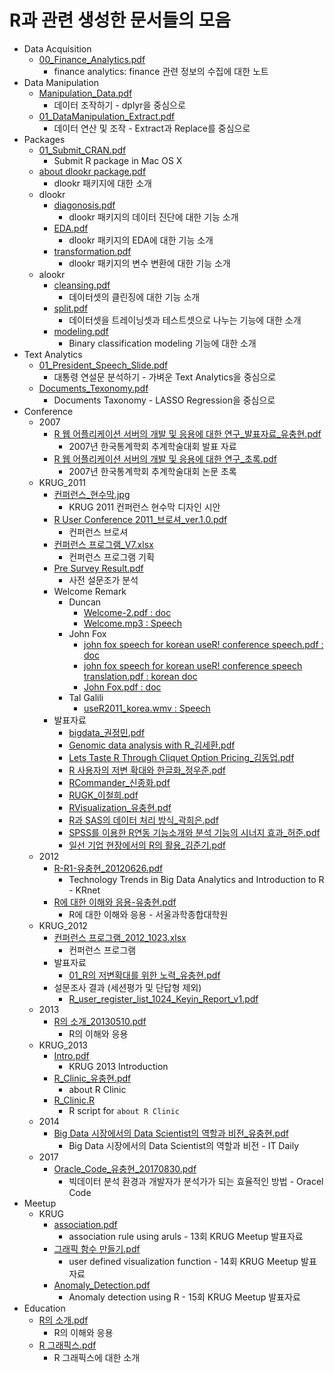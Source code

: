 # R과 관련 생성한 문서들의 모음

* Data Acquisition
    + <a href="https://github.com/choonghyunryu/R_Materials/blob/master/Data_Acquisition/00_Finance_Analytics.pdf" target="_blank">00_Finance_Analytics.pdf</a>
        + finance analytics: finance 관련 정보의 수집에 대한 노트
* Data Manipulation
    + <a href="https://github.com/choonghyunryu/R_Materials/blob/master/Data_Maniputation/Manipulation_Data.pdf" target="_blank">Manipulation_Data.pdf</a>
        + 데이터 조작하기 - dplyr을 중심으로
    + <a href="https://github.com/choonghyunryu/R_Materials/blob/master/Data_Maniputation/01_DataManipulation_Extract.pdf" target="_blank">01_DataManipulation_Extract.pdf</a>    
        + 데이터 연산 및 조작 - Extract과 Replace를 중심으로
* Packages
    + <a href="https://github.com/choonghyunryu/R_Materials/blob/master/Packages/01_Submit_CRAN.pdf" target="_blank">01_Submit_CRAN.pdf</a>  
        + Submit R package in Mac OS X
    + <a href="https://github.com/choonghyunryu/R_Materials/blob/master/Packages/about%20dlookr%20package.pdf" target="_blank">about dlookr package.pdf</a> 
        + dlookr 패키지에 대한 소개
    + dlookr
        + <a href="https://github.com/choonghyunryu/R_Materials/blob/master/Packages/dlookr/diagonosis.pdf" target="_blank">diagonosis.pdf</a>
            + dlookr 패키지의 데이터 진단에 대한 기능 소개
        + <a href="https://github.com/choonghyunryu/R_Materials/blob/master/Packages/dlookr/EDA.pdf" target="_blank">EDA.pdf</a>
            + dlookr 패키지의 EDA에 대한 기능 소개
        + <a href="https://github.com/choonghyunryu/R_Materials/blob/master/Packages/dlookr/transformation.pdf" target="_blank">transformation.pdf</a>
            + dlookr 패키지의 변수 변환에 대한 기능 소개
    + alookr
        + <a href="https://github.com/choonghyunryu/R_Materials/blob/master/Packages/alookr/cleansing.pdf" target="_blank">cleansing.pdf</a>
            + 데이터셋의 클린징에 대한 기능 소개
        + <a href="https://github.com/choonghyunryu/R_Materials/blob/master/Packages/alookr/split.pdf" target="_blank">split.pdf</a>
            + 데이터셋을 트레이닝셋과 테스트셋으로 나누는 기능에 대한 소개
        + <a href="https://github.com/choonghyunryu/R_Materials/blob/master/Packages/alookr/modeling.pdf" target="_blank">modeling.pdf</a>
            + Binary classification modeling 기능에 대한 소개
* Text Analytics
    + <a href="https://github.com/choonghyunryu/R_Materials/blob/master/Text_Analytics/01_President_Speech_Slide.pdf" target="_blank">01_President_Speech_Slide.pdf</a>
        + 대통령 연설문 분석하기 - 가벼운 Text Analytics을 중심으로
    + <a href="https://github.com/choonghyunryu/R_Materials/blob/master/Text_Analytics/Documents_Texonomy.pdf" target="_blank">Documents_Texonomy.pdf</a>
        + Documents Taxonomy - LASSO Regression을 중심으로
* Conference
    + 2007
        + <a href="https://github.com/choonghyunryu/R_Materials/blob/master/Conference/2007/R%20%EC%9B%B9%20%EC%96%B4%ED%94%8C%EB%A6%AC%EC%BC%80%EC%9D%B4%EC%85%98%20%EC%84%9C%EB%B2%84%EC%9D%98%20%EA%B0%9C%EB%B0%9C%20%EB%B0%8F%20%EC%9D%91%EC%9A%A9%EC%97%90%20%EB%8C%80%ED%95%9C%20%EC%97%B0%EA%B5%AC_%EB%B0%9C%ED%91%9C%EC%9E%90%EB%A3%8C_%EC%9C%A0%EC%B6%A9%ED%98%84.pdf" target="_blank">R 웹 어플리케이션 서버의 개발 및 응용에 대한 연구_발표자료_유충현.pdf</a>
            + 2007년 한국통계학회 추계학술대회 발표 자료
        + <a href="https://github.com/choonghyunryu/R_Materials/blob/master/Conference/2007/R%20%EC%9B%B9%20%EC%96%B4%ED%94%8C%EB%A6%AC%EC%BC%80%EC%9D%B4%EC%85%98%20%EC%84%9C%EB%B2%84%EC%9D%98%20%EA%B0%9C%EB%B0%9C%20%EB%B0%8F%20%EC%9D%91%EC%9A%A9%EC%97%90%20%EB%8C%80%ED%95%9C%20%EC%97%B0%EA%B5%AC_%EC%B4%88%EB%A1%9D.pdf" target="_blank">R 웹 어플리케이션 서버의 개발 및 응용에 대한 연구_초록.pdf</a>
            + 2007년 한국통계학회 추계학술대회 논문 초록     
    + KRUG_2011
        + <a href="https://github.com/choonghyunryu/R_Materials/blob/master/Conference/KRUG_2011/%EC%BB%A8%ED%8D%BC%EB%9F%B0%EC%8A%A4_%ED%98%84%EC%88%98%EB%A7%89.jpg" target="_blank">컨퍼런스_현수막.jpg</a>
            + KRUG 2011 컨퍼런스 현수막 디자인 시안
        + <a href="https://github.com/choonghyunryu/R_Materials/blob/master/Conference/KRUG_2011/R%20User%20Conference%202011_%EB%B8%8C%EB%A1%9C%EC%85%94_ver.1.0.pdf" target="_blank">R User Conference 2011_브로셔_ver.1.0.pdf</a>    
            + 컨퍼런스 브로셔
        + <a href="https://github.com/choonghyunryu/R_Materials/blob/master/Conference/KRUG_2011/%EC%BB%A8%ED%8D%BC%EB%9F%B0%EC%8A%A4%20%ED%94%84%EB%A1%9C%EA%B7%B8%EB%9E%A8_V7.xlsx" target="_blank">컨퍼런스 프로그램_V7.xlsx</a>           
            + 컨퍼런스 프로그램 기획
        + <a href="https://github.com/choonghyunryu/R_Materials/blob/master/Conference/KRUG_2011/Pre%20Survey%20Result.pdf" target="_blank">Pre Survey Result.pdf</a>
            + 사전 설문조가 분석
        + Welcome Remark
            + Duncan
                + <a href="https://github.com/choonghyunryu/R_Materials/blob/master/Conference/KRUG_2011/Welcome%20Remark/Duncan/Welcome-2.pdf" target="_blank">Welcome-2.pdf : doc</a>
                + <a href="https://github.com/choonghyunryu/R_Materials/blob/master/Conference/KRUG_2011/Welcome%20Remark/Duncan/Welcome.mp3" target="_blank">Welcome.mp3 : Speech</a>
            + John Fox  
                + <a href="https://github.com/choonghyunryu/R_Materials/blob/master/Conference/KRUG_2011/Welcome%20Remark/John%20Fox/john%20fox%20speech%20for%20korean%20useR!%20conference%20speech.pdf" target="_blank">john fox speech for korean useR! conference speech.pdf : doc</a>
                + <a href="https://github.com/choonghyunryu/R_Materials/blob/master/Conference/KRUG_2011/Welcome%20Remark/John%20Fox/john%20fox%20speech%20for%20korean%20useR!%20conference%20speech%20translation.pdf" target="_blank">john fox speech for korean useR! conference speech translation.pdf : korean doc</a>
                + <a href="https://github.com/choonghyunryu/R_Materials/blob/master/Conference/KRUG_2011/Welcome%20Remark/John%20Fox/John%20Fox.pdf" target="_blank">John Fox.pdf : doc</a>
            + Tal Galili 
                + <a href="https://github.com/choonghyunryu/R_Materials/blob/master/Conference/KRUG_2011/Welcome%20Remark/Tal%20Galili%20/useR2011_korea.wmv" target="_blank">useR2011_korea.wmv : Speech</a>
        + 발표자료
            + <a href="https://github.com/choonghyunryu/R_Materials/blob/master/Conference/KRUG_2011/%EB%B0%9C%ED%91%9C%EC%9E%90%EB%A3%8C/bigdata_%EA%B6%8C%EC%A0%95%EB%AF%BC.pdf" target="_blank">bigdata_권정민.pdf</a>
            + <a href="https://github.com/choonghyunryu/R_Materials/blob/master/Conference/KRUG_2011/%EB%B0%9C%ED%91%9C%EC%9E%90%EB%A3%8C/Genomic%20data%20analysis%20with%20R_%EA%B9%80%EC%84%B8%ED%99%98.pdf" target="_blank">Genomic data analysis with R_김세환.pdf</a>
            + <a href="https://github.com/choonghyunryu/R_Materials/blob/master/Conference/KRUG_2011/%EB%B0%9C%ED%91%9C%EC%9E%90%EB%A3%8C/Lets%20Taste%20R%20Through%20Cliquet%20Option%20Pricing_%EA%B9%80%EB%8F%99%EC%97%85.pdf" target="_blank">Lets Taste R Through Cliquet Option Pricing_김동업.pdf</a>
            + <a href="https://github.com/choonghyunryu/R_Materials/blob/master/Conference/KRUG_2011/%EB%B0%9C%ED%91%9C%EC%9E%90%EB%A3%8C/R%20%EC%82%AC%EC%9A%A9%EC%9E%90%EC%9D%98%20%EC%A0%80%EB%B3%80%20%ED%99%95%EB%8C%80%EC%99%80%20%ED%95%9C%EA%B8%80%ED%99%94_%EC%A0%95%EC%9A%B0%EC%A4%80.pdf" target="_blank">R 사용자의 저변 확대와 한글화_정우준.pdf</a>
            + <a href="https://github.com/choonghyunryu/R_Materials/blob/master/Conference/KRUG_2011/%EB%B0%9C%ED%91%9C%EC%9E%90%EB%A3%8C/RCommander_%EC%8B%A0%EC%A2%85%ED%99%94.pdf" target="_blank">RCommander_신종화.pdf</a>
            + <a href="https://github.com/choonghyunryu/R_Materials/blob/master/Conference/KRUG_2011/%EB%B0%9C%ED%91%9C%EC%9E%90%EB%A3%8C/RUGK_%EC%9D%B4%EC%B2%A0%ED%9D%AC.pdf" target="_blank">RUGK_이철희.pdf</a>
            + <a href="https://github.com/choonghyunryu/R_Materials/blob/master/Conference/KRUG_2011/%EB%B0%9C%ED%91%9C%EC%9E%90%EB%A3%8C/RVisualization_%EC%9C%A0%EC%B6%A9%ED%98%84.pdf" target="_blank">RVisualization_유충현.pdf</a>
            + <a href="https://github.com/choonghyunryu/R_Materials/blob/master/Conference/KRUG_2011/%EB%B0%9C%ED%91%9C%EC%9E%90%EB%A3%8C/R%EA%B3%BC%20SAS%EC%9D%98%20%EB%8D%B0%EC%9D%B4%ED%84%B0%20%EC%B2%98%EB%A6%AC%20%EB%B0%A9%EC%8B%9D_%EA%B3%BD%ED%9D%AC%EC%9D%80.pdf" target="_blank">R과 SAS의 데이터 처리 방식_곽희은.pdf</a>
            + <a href="https://github.com/choonghyunryu/R_Materials/blob/master/Conference/KRUG_2011/%EB%B0%9C%ED%91%9C%EC%9E%90%EB%A3%8C/SPSS%EB%A5%BC%20%EC%9D%B4%EC%9A%A9%ED%95%9C%20R%EC%97%B0%EB%8F%99%20%EA%B8%B0%EB%8A%A5%EC%86%8C%EA%B0%9C%EC%99%80%20%EB%B6%84%EC%84%9D%20%EA%B8%B0%EB%8A%A5%EC%9D%98%20%EC%8B%9C%EB%84%88%EC%A7%80%20%ED%9A%A8%EA%B3%BC_%ED%97%88%EC%A4%80.pdf" target="_blank">SPSS를 이용한 R연동 기능소개와 분석 기능의 시너지 효과_허준.pdf</a>
            + <a href="https://github.com/choonghyunryu/R_Materials/blob/master/Conference/KRUG_2011/%EB%B0%9C%ED%91%9C%EC%9E%90%EB%A3%8C/%EC%9D%BC%EC%84%A0%20%EA%B8%B0%EC%97%85%20%ED%98%84%EC%9E%A5%EC%97%90%EC%84%9C%EC%9D%98%20R%EC%9D%98%20%ED%99%9C%EC%9A%A9_%EA%B9%80%EC%A4%80%EA%B8%B0.pdf" target="_blank">일선 기업 현장에서의 R의 활용_김준기.pdf</a>
    + 2012
        + <a href="https://github.com/choonghyunryu/R_Materials/blob/master/Conference/2012/R-R1-%EC%9C%A0%EC%B6%A9%ED%98%84_20120626.pdf" target="_blank">R-R1-유충현_20120626.pdf</a>
            + Technology Trends in Big Data Analytics and Introduction to R - KRnet
        + <a href="https://github.com/choonghyunryu/R_Materials/blob/master/Conference/2012/R%EC%97%90%20%EB%8C%80%ED%95%9C%20%EC%9D%B4%ED%95%B4%EC%99%80%20%EC%9D%91%EC%9A%A9-%EC%9C%A0%EC%B6%A9%ED%98%84.pdf" target="_blank">R에 대한 이해와 응용-유충현.pdf</a>
            + R에 대한 이해와 응용 - 서울과학종합대학원
    + KRUG_2012
        + <a href="https://github.com/choonghyunryu/R_Materials/blob/master/Conference/KRUG_2012/%EC%BB%A8%ED%8D%BC%EB%9F%B0%EC%8A%A4%20%ED%94%84%EB%A1%9C%EA%B7%B8%EB%9E%A8_2012_1023.xlsx" target="_blank">컨퍼런스 프로그램_2012_1023.xlsx</a>
            + 컨퍼런스 프로그램
        + 발표자료
            + <a href="https://github.com/choonghyunryu/R_Materials/blob/master/Conference/KRUG_2012/발표자료/01_R의 저변확대를 위한 노력_유충현.pdf" target="_blank">01_R의 저변확대를 위한 노력_유충현.pdf</a>
        + 설문조사 결과 (세션평가 및 단답형 제외)
            + <a href="https://github.com/choonghyunryu/R_Materials/blob/master/Conference/KRUG_2012/R_user_register_list_1024_Keyin_Report_v1.pdf" target="_blank">R_user_register_list_1024_Keyin_Report_v1.pdf</a>
    + 2013
        + <a href="https://github.com/choonghyunryu/R_Materials/blob/master/Conference/2013/R%EC%9D%98%20%EC%86%8C%EA%B0%9C_20130510.pdf" target="_blank">R의 소개_20130510.pdf</a>
            + R의 이해와 응용
    + KRUG_2013
        + <a href="https://github.com/choonghyunryu/R_Materials/blob/master/Conference/KRUG_2013/Intro.pdf" target="_blank">Intro.pdf</a>
            + KRUG 2013 Introduction
        + <a href="https://github.com/choonghyunryu/R_Materials/blob/master/Conference/KRUG_2013/R_Clinic_%EC%9C%A0%EC%B6%A9%ED%98%84.pdf" target="_blank">R_Clinic_유충현.pdf</a>
            + about R Clinic
        + <a href="https://github.com/choonghyunryu/R_Materials/blob/master/Conference/KRUG_2013/R_Clinic.R" target="_blank">R_Clinic.R</a>
            + R script for `about R Clinic`    
    + 2014
        + <a href="https://github.com/choonghyunryu/R_Materials/blob/master/Conference/2014/Big%20Data%20%EC%8B%9C%EC%9E%A5%EC%97%90%EC%84%9C%EC%9D%98%20Data%20Scientist%EC%9D%98%20%EC%97%AD%ED%95%A0%EA%B3%BC%20%EB%B9%84%EC%A0%84_%EC%9C%A0%EC%B6%A9%ED%98%84.pdf" target="_blank">Big Data 시장에서의 Data Scientist의 역할과 비전_유충현.pdf</a>
            + Big Data 시장에서의 Data Scientist의 역할과 비전 - IT Daily
    + 2017
        + <a href="https://github.com/choonghyunryu/R_Materials/blob/master/Conference/2017/Oracle_Code_%EC%9C%A0%EC%B6%A9%ED%98%84_20170830.pdf" target="_blank">Oracle_Code_유충현_20170830.pdf</a>
            + 빅데이터 분석 환경과 개발자가 분석가가 되는 효율적인 방법 - Oracel Code
* Meetup
    + KRUG
        + <a href="https://github.com/choonghyunryu/R_Materials/blob/master/Meetup/KRUG/association.pdf" target="_blank">association.pdf</a>
            + association rule using aruls - 13회 KRUG Meetup 발표자료
        + <a href="https://github.com/choonghyunryu/R_Materials/blob/master/Meetup/KRUG/%EA%B7%B8%EB%9E%98%ED%94%BD%20%ED%95%A8%EC%88%98%20%EB%A7%8C%EB%93%A4%EA%B8%B0.pdf" target="_blank">그래픽 함수 만들기.pdf</a>
            + user defined visualization function - 14회 KRUG Meetup 발표자료
        + <a href="https://github.com/choonghyunryu/R_Materials/blob/master/Meetup/KRUG/Anomaly_Detection.pdf" target="_blank">Anomaly_Detection.pdf</a>
            + Anomaly detection using R - 15회 KRUG Meetup 발표자료            
* Education
    + <a href="https://github.com/choonghyunryu/R_Materials/blob/master/Education/R%EC%9D%98%20%EC%86%8C%EA%B0%9C.pdf" target="_blank">R의 소개.pdf</a>
        + R의 이해와 응용
    + <a href="https://github.com/choonghyunryu/R_Materials/blob/master/Education/R%20%EA%B7%B8%EB%9E%98%ED%94%BD%EC%8A%A4.pdf" target="_blank">R 그래픽스.pdf</a>
        + R 그래픽스에 대한 소개
        